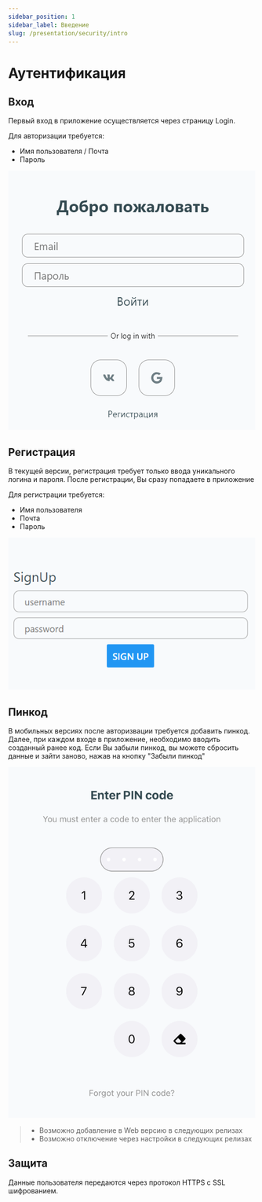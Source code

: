```yaml
---
sidebar_position: 1
sidebar_label: Введение
slug: /presentation/security/intro
---
```


# Аутентификация

## Вход

Первый вход в приложение осуществляется через страницу Login.

Для авторизации требуется:

- Имя пользователя / Почта
- Пароль

<!-- !["Страница авторизации"](/img/presentation/auth/login.png) -->
<div align="center"><img type="imgscreen" src="/img/presentation/auth/login.png"/></div>

## Регистрация

В текущей версии, регистрация требует только ввода уникального логина и пароля. После регистрации, Вы сразу попадаете в приложение

Для регистрации требуется:

- Имя пользователя
- Почта
- Пароль

<!-- !["Страница регистрации"](/img/presentation/auth/signUp.png) -->
<div align="center"><img type="imgscreen" src="/img/presentation/auth/signUp.png"/></div>

## Пинкод <span class="pin mobile"></span>

В мобильных версиях после авторизвации требуется добавить пинкод. Далее, при каждом входе в приложение, необходимо вводить созданный ранее код. Если Вы забыли пинкод, вы можете сбросить данные и зайти заново, нажав на кнопку "Забыли пинкод"

<!-- !["Страница пинкода"](/img/presentation/auth/pin.png) -->
<div align="center"><img type="imgscreen" src="/img/presentation/auth/pin.png"/></div>

> - Возможно добавление в Web версию в следующих релизах
> - Возможно отключение через настройки в следующих релизах

## Защита

Данные пользователя передаются через протокол HTTPS с SSL шифрованием.
